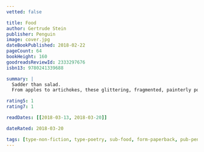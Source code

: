 ```yaml
---
vetted: false

title: Food
author: Gertrude Stein
publisher: Penguin
image: cover.jpg
dateBookPublished: 2018-02-22
pageCount: 64
bookHeight: 160
goodreadsReviewId: 2333297676
isbn13: 9780241339688

summary: |
  Sadder than salad.
  From apples to artichokes, these glittering, fragmented, painterly portraits of food by the avant-garde pioneer Gertrude Stein are redolent of sex, laughter and the joy of everyday life.

rating5: 1
rating7: 1

readDates: [[2018-03-13, 2018-03-20]]

dateRated: 2018-03-20

tags: [type-non-fiction, type-poetry, sub-food, form-paperback, pub-penguin-modern]
---
```

